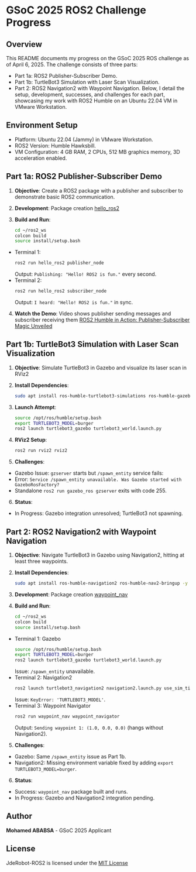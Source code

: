 # GSoC 2025 ROS2 Challenge Progress

## Overview
This README documents my progress on the GSoC 2025 ROS challenge as of April 6, 2025. The challenge consists of three parts:
- Part 1a: ROS2 Publisher-Subscriber Demo.
- Part 1b: TurtleBot3 Simulation with Laser Scan Visualization.
- Part 2: ROS2 Navigation2 with Waypoint Navigation.
Below, I detail the setup, development, successes, and challenges for each part, showcasing my work with ROS2 Humble on an Ubuntu 22.04 VM in VMware Workstation.

## Environment Setup
- Platform: Ubuntu 22.04 (Jammy) in VMware Workstation.
- ROS2 Version: Humble Hawksbill.
- VM Configuration: 4 GB RAM, 2 CPUs, 512 MB graphics memory, 3D acceleration enabled.

## Part 1a: ROS2 Publisher-Subscriber Demo
1. **Objective**:
Create a ROS2 package with a publisher and subscriber to demonstrate basic ROS2 communication.

2. **Development**:
Package creation [hello_ros2](ros2_ws/src/hello_ros2)

3. **Build and Run**:
   ```bash
   cd ~/ros2_ws
   colcon build
   source install/setup.bash
   ```
- Terminal 1:
  ```bash
  ros2 run hello_ros2 publisher_node
  ```
  Output: `Publishing: "Hello! ROS2 is fun."` every second.
- Terminal 2:
  ```bash
  ros2 run hello_ros2 subscriber_node
  ```
  Output: `I heard: "Hello! ROS2 is fun."` in sync.

4. **Watch the Demo**:
   Video shows publisher sending messages and subscriber receiving them
   [ROS2 Humble in Action: Publisher-Subscriber Magic Unveiled](https://www.youtube.com/watch?v=abc123)

## Part 1b: TurtleBot3 Simulation with Laser Scan Visualization
1. **Objective**:
Simulate TurtleBot3 in Gazebo and visualize its laser scan in RViz2

2. **Install Dependencies**:
   ```bash
   sudo apt install ros-humble-turtlebot3-simulations ros-humble-gazebo-ros-pkgs -y
   ```

3. **Launch Attempt**:
   ```bash
   source /opt/ros/humble/setup.bash
   export TURTLEBOT3_MODEL=burger
   ros2 launch turtlebot3_gazebo turtlebot3_world.launch.py
   ```

4. **RViz2 Setup**:
   ```bash
   ros2 run rviz2 rviz2
   ```

5. **Challenges**:
- Gazebo Issue: `gzserver` starts but `/spawn_entity` service fails:
- Error: `Service /spawn_entity unavailable. Was Gazebo started with GazeboRosFactory?`
- Standalone `ros2 run gazebo_ros gzserver` exits with code 255.

6. **Status**:
- In Progress: Gazebo integration unresolved; TurtleBot3 not spawning.

## Part 2: ROS2 Navigation2 with Waypoint Navigation
1. **Objective**:
Navigate TurtleBot3 in Gazebo using Navigation2, hitting at least three waypoints.

2. **Install Dependencies**:
   ```bash
   sudo apt install ros-humble-navigation2 ros-humble-nav2-bringup -y
   ```
   
3. **Development**:
Package creation [waypoint_nav](ros2_ws/src/waypoint_nav)

4. **Build and Run**:
   ```bash
   cd ~/ros2_ws
   colcon build
   source install/setup.bash
   ```
- Terminal 1: Gazebo
  ```bash
  source /opt/ros/humble/setup.bash
  export TURTLEBOT3_MODEL=burger
  ros2 launch turtlebot3_gazebo turtlebot3_world.launch.py
  ```
  Issue: `/spawn_entity` unavailable.
- Terminal 2: Navigation2
  ```bash
  ros2 launch turtlebot3_navigation2 navigation2.launch.py use_sim_time:=True
  ```
  Issue: `KeyError: 'TURTLEBOT3_MODEL'`.
- Terminal 3: Waypoint Navigator
  ```bash
  ros2 run waypoint_nav waypoint_navigator
  ```
  Output: `Sending waypoint 1: (1.0, 0.0, 0.0)` (hangs without Navigation2).

5. **Challenges**:
- Gazebo: Same `/spawn_entity` issue as Part 1b.
- Navigation2: Missing environment variable fixed by adding `export TURTLEBOT3_MODEL=burger`.

6. **Status**:
- Success: `waypoint_nav` package built and runs.
- In Progress: Gazebo and Navigation2 integration pending.


## Author
**Mohamed ABABSA** - GSoC 2025 Applicant

## License
JdeRobot-ROS2 is licensed under the [MIT License](LICENSE)

